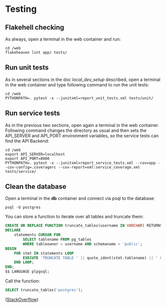 # Testing

## Flakehell checking

As always, open a terminal in the web container and run:

```
cd /web
flakeheaven lint app/ tests/
```


## Run unit tests

As in several sections in the doc *local_dev_setup* described, open a terminal in the web container and type following command to run the unit tests:

```
cd /web
PYTHONPATH=. pytest -x --junitxml=report_unit_tests.xml tests/unit/
```

## Run service tests

As in the previous two sections, open again a terminal in the web container. Following command changes the directory as usual and then sets the API_SERVER and API_PORT environment variables, so the service tests can find the API Backend:

```
cd /web
export API_SERVER=localhost
export API_PORT=8000
PYTHONPATH=. pytest -x --junitxml=report_service_tests.xml --cov=app --cov-config=.coveragerc --cov-report=xml:service_coverage.xml tests/service/
```

## Clean the database

Open a terminal in the **db** container and connect via psql to the database:

```
psql -U postgres
```

You can store a function to iterate over all tables and truncate them:

```sql
CREATE OR REPLACE FUNCTION truncate_tables(username IN VARCHAR) RETURNS void AS $$
DECLARE
    statements CURSOR FOR
        SELECT tablename FROM pg_tables
        WHERE tableowner = username AND schemaname = 'public';
BEGIN
    FOR stmt IN statements LOOP
        EXECUTE 'TRUNCATE TABLE ' || quote_ident(stmt.tablename) || ' CASCADE;';
    END LOOP;
END;
$$ LANGUAGE plpgsql;

```

Call the function:

```sql
SELECT truncate_tables('postgres');

```

([StackOverflow](https://stackoverflow.com/questions/2829158/truncating-all-tables-in-a-postgres-database))
